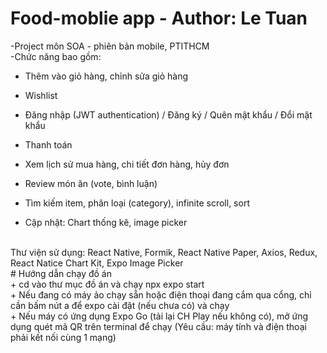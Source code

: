 # Food-moblie app - Author: Le Tuan
-Project môn SOA - phiên bản mobile, PTITHCM
<br/>
-Chức năng bao gồm:
+ Thêm vào giỏ hàng, chỉnh sửa giỏ hàng
+ Wishlist
+ Đăng nhập (JWT authentication) / Đăng ký / Quên mật khẩu / Đổi mật khẩu
+ Thanh toán
+ Xem lịch sử mua hàng, chi tiết đơn hàng, hủy đơn
+ Review món ăn (vote, bình luận)
+ Tìm kiếm item, phân loại (category), infinite scroll, sort

+ Cập nhật: Chart thống kê, image picker
<br/>
Thư viện sử dụng: React Native, Formik, React Native Paper, Axios, Redux, React Natice Chart Kit, Expo Image Picker
<br/>
# Hướng dẫn chạy đồ án<br/>
+ cd vào thư mục đồ án và chạy npx expo start<br/>
+ Nếu đang có máy ảo chạy sẵn hoặc điện thoại đang cắm qua cổng, chỉ cần bấm nút a để expo cài đặt (nếu chưa có) và chạy<br/>
+ Nếu máy có ứng dụng Expo Go (tải lại CH Play nếu không có), mở ứng dụng quét mã QR trên terminal để chạy (Yêu cầu: máy tính và điện thoại phải kết nối cùng 1 mạng)
